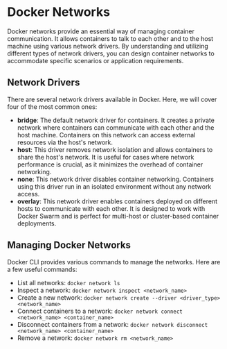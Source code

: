 # Docker Networks

Docker networks provide an essential way of managing container communication. It allows containers to talk to each other and to the host machine using various network drivers. By understanding and utilizing different types of network drivers, you can design container networks to accommodate specific scenarios or application requirements.

## Network Drivers

There are several network drivers available in Docker. Here, we will cover four of the most common ones:

- **bridge**: The default network driver for containers. It creates a private network where containers can communicate with each other and the host machine. Containers on this network can access external resources via the host's network.
- **host**: This driver removes network isolation and allows containers to share the host's network. It is useful for cases where network performance is crucial, as it minimizes the overhead of container networking.
- **none**: This network driver disables container networking. Containers using this driver run in an isolated environment without any network access.
- **overlay**: This network driver enables containers deployed on different hosts to communicate with each other. It is designed to work with Docker Swarm and is perfect for multi-host or cluster-based container deployments.

## Managing Docker Networks

Docker CLI provides various commands to manage the networks. Here are a few useful commands:

- List all networks: `docker network ls`
- Inspect a network: `docker network inspect <network_name>`
- Create a new network: `docker network create --driver <driver_type> <network_name>`
- Connect containers to a network: `docker network connect <network_name> <container_name>`
- Disconnect containers from a network: `docker network disconnect <network_name> <container_name>`
- Remove a network: `docker network rm <network_name>`

